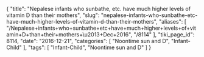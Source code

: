 {
    "title": "Nepalese infants who sunbathe, etc. have much higher levels of vitamin D than their mothers",
    "slug": "nepalese-infants-who-sunbathe-etc-have-much-higher-levels-of-vitamin-d-than-their-mothers",
    "aliases": [
        "/Nepalese+infants+who+sunbathe+etc+have+much+higher+levels+of+vitamin+D+than+their+mothers+\u2013+Dec+2016",
        "/8114"
    ],
    "tiki_page_id": 8114,
    "date": "2016-12-21",
    "categories": [
        "Noontime sun and D",
        "Infant-Child"
    ],
    "tags": [
        "Infant-Child",
        "Noontime sun and D"
    ]
}